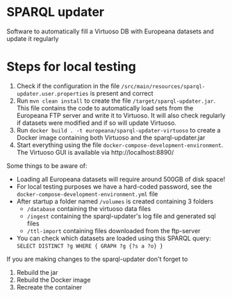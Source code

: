 # SPARQL updater
Software to automatically fill a Virtuoso DB with Europeana datasets and update it regularly

# Steps for local testing
1. Check if the configuration in the file `/src/main/resources/sparql-updater.user.properties` is present and correct
2. Run `mvn clean install` to create the file `/target/sparql-updater.jar`.
This file contains the code to automatically load sets from the Europeana FTP server and write it to Virtuoso.
It will also check regularly if datasets were modified and if so will update Virtuoso.
3. Run `docker build . -t europeana/sparql-updater-virtuoso` to create a Docker image containing both
Virtuoso and the sparql-updater.jar
4. Start everything using the file `docker-compose-development-environment`. The Virtuoso GUI is available
via http://localhost:8890/

Some things to be aware of:
 * Loading all Europeana datasets will require around 500GB of disk space!
 * For local testing purposes we have a hard-coded password, see the `docker-compose-development-environment.yml` file
 * After startup a folder named `/volumes` is created containing 3 folders
   * `/database` containing the virtuoso data files
   * `/ingest` containing the sparql-updater's log file and generated sql files
   * `/ttl-import` containing files downloaded from the ftp-server
 * You can check which datasets are loaded using this SPARQL query: `SELECT DISTINCT ?g WHERE { GRAPH ?g {?s a ?o} }`
 
If you are making changes to the sparql-updater don't forget to 
1. Rebuild the jar
2. Rebuild the Docker image
3. Recreate the container 

